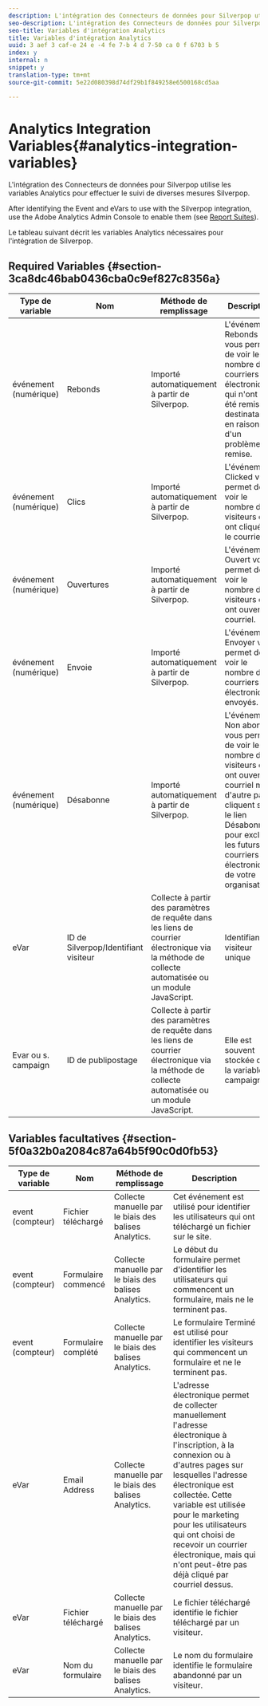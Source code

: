 ```yaml
---
description: L'intégration des Connecteurs de données pour Silverpop utilise les variables Analytics pour effectuer le suivi de diverses mesures Silverpop.
seo-description: L'intégration des Connecteurs de données pour Silverpop utilise les variables Analytics pour effectuer le suivi de diverses mesures Silverpop.
seo-title: Variables d'intégration Analytics
title: Variables d'intégration Analytics
uuid: 3 aef 3 caf-e 24 e -4 fe 7-b 4 d 7-50 ca 0 f 6703 b 5
index: y
internal: n
snippet: y
translation-type: tm+mt
source-git-commit: 5e22d080398d74df29b1f849258e6500168cd5aa

---
```



# Analytics Integration Variables{#analytics-integration-variables}

L'intégration des Connecteurs de données pour Silverpop utilise les variables Analytics pour effectuer le suivi de diverses mesures Silverpop.

After identifying the Event and eVars to use with the Silverpop integration, use the Adobe Analytics Admin Console to enable them (see [Report Suites](http://microsite.omniture.com/t2/help/en_US/reference/index.html?f=report_suites_admin)).

Le tableau suivant décrit les variables Analytics nécessaires pour l'intégration de Silverpop.

## Required Variables {#section-3ca8dc46bab0436cba0c9ef827c8356a}

| Type de variable | Nom | Méthode de remplissage | Description |
|---|---|---|---|
| événement (numérique) | Rebonds | Importé automatiquement à partir de Silverpop. | L'événement Rebonds vous permet de voir le nombre de courriers électroniques qui n'ont pas été remis aux destinataires en raison d'un problème de remise. |
| événement (numérique) | Clics | Importé automatiquement à partir de Silverpop. | L'événement Clicked vous permet de voir le nombre de visiteurs qui ont cliqué sur le courriel. |
| événement (numérique) | Ouvertures | Importé automatiquement à partir de Silverpop. | L'événement Ouvert vous permet de voir le nombre de visiteurs qui ont ouvert le courriel. |
| événement (numérique) | Envoie | Importé automatiquement à partir de Silverpop. | L'événement Envoyer vous permet de voir le nombre de courriers électroniques envoyés. |
| événement (numérique) | Désabonne | Importé automatiquement à partir de Silverpop. | L'événement Non abonné vous permet de voir le nombre de visiteurs qui ont ouvert le courriel mais, d'autre part, cliquent sur le lien Désabonner pour exclure les futurs courriers électroniques de votre organisation. |
| eVar | ID de Silverpop/Identifiant visiteur | Collecte à partir des paramètres de requête dans les liens de courrier électronique via la méthode de collecte automatisée ou un module JavaScript. | Identifiant visiteur unique |
| Evar ou s. campaign | ID de publipostage | Collecte à partir des paramètres de requête dans les liens de courrier électronique via la méthode de collecte automatisée ou un module JavaScript. | Elle est souvent stockée dans la variable campaign. |

## Variables facultatives {#section-5f0a32b0a2084c87a64b5f90c0d0fb53}

| Type de variable | Nom | Méthode de remplissage | Description |
|---|---|---|---|
| event (compteur) | Fichier téléchargé | Collecte manuelle par le biais des balises Analytics. | Cet événement est utilisé pour identifier les utilisateurs qui ont téléchargé un fichier sur le site. |
| event (compteur) | Formulaire commencé | Collecte manuelle par le biais des balises Analytics. | Le début du formulaire permet d'identifier les utilisateurs qui commencent un formulaire, mais ne le terminent pas. |
| event (compteur) | Formulaire complété | Collecte manuelle par le biais des balises Analytics. | Le formulaire Terminé est utilisé pour identifier les visiteurs qui commencent un formulaire et ne le terminent pas. |
| eVar | Email Address | Collecte manuelle par le biais des balises Analytics. | L'adresse électronique permet de collecter manuellement l'adresse électronique à l'inscription, à la connexion ou à d'autres pages sur lesquelles l'adresse électronique est collectée. Cette variable est utilisée pour le marketing pour les utilisateurs qui ont choisi de recevoir un courrier électronique, mais qui n'ont peut-être pas déjà cliqué par courriel dessus. |
| eVar | Fichier téléchargé | Collecte manuelle par le biais des balises Analytics. | Le fichier téléchargé identifie le fichier téléchargé par un visiteur. |
| eVar | Nom du formulaire | Collecte manuelle par le biais des balises Analytics. | Le nom du formulaire identifie le formulaire abandonné par un visiteur. |

